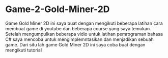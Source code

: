 # Game-2-Gold-Miner-2D
Game Gold Miner 2D ini saya buat dengan mengikuti beberapa latihan cara membuat game di youtube dan beberapa course yang saya temukan. Setelah mengumpulkan beberapa vidio untuk latihan pemrograman bahasa C# saya mencoba untuk mengimplemntasikan dan menjadikan sebuah game. Dari situ lah game Gold Miner 2D ini saya coba buat dengan mengikuti tutorial
